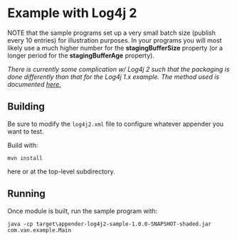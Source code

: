 # Example with Log4j 2

NOTE that the sample programs set up a very small batch size (publish every 10 entries) for illustration purposes. 
In your programs you will most likely use a much higher number for the **stagingBufferSize** property (or a longer 
period  for the **stagingBufferAge** property).

_There is currently some complication w/ Log4j 2 such that the packaging is done differently than 
that for the Log4j 1.x example. The method used is documented [here.](https://stackoverflow.com/questions/34945438/log4j2-configuration-not-found-when-running-standalone-application-builded-by-sh/34946780)_


## Building
Be sure to modify the `log4j2.xml` file to configure whatever appender you want to test.

Build with:
```
mvn install
```
here or at the top-level subdirectory.

## Running
Once module is built, run the sample program with:

```
java -cp target\appender-log4j2-sample-1.0.0-SNAPSHOT-shaded.jar com.van.example.Main
```
